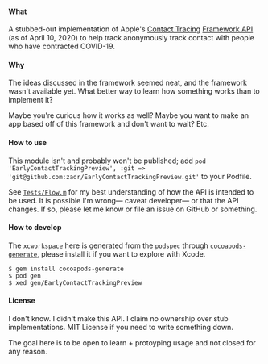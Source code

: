#### What
A stubbed-out implementation of Apple's [Contact Tracing](https://www.apple.com/covid19/contacttracing) [Framework API](https://covid19-static.cdn-apple.com/applications/covid19/current/static/contact-tracing/pdf/ContactTracing-FrameworkDocumentation.pdf) (as of April 10, 2020) to help track anonymously track contact with people who have contracted COVID-19.

#### Why
The ideas discussed in the framework seemed neat, and the framework wasn't available yet. What better way to learn how something works than to implement it?

Maybe you're curious how it works as well? Maybe you want to make an app based off of this framework and don't want to wait? Etc.

#### How to use
This module isn't and probably won't be published; add `pod 'EarlyContactTrackingPreview', :git => 'git@github.com:zadr/EarlyContactTrackingPreview.git'` to your Podfile.

See [`Tests/Flow.m`](https://github.com/zadr/EarlyContactTrackingPreview/blob/main/Tests/Flow.m) for my best understanding of how the API is intended to be used. It is possible I'm wrong— caveat developer— or that the API changes. If so, please let me know or file an issue on GitHub or something.

#### How to develop
The `xcworkspace` here is generated from the `podspec` through [`cocoapods-generate`](https://github.com/square/cocoapods-generate), please install it if you want to explore with Xcode.

```
$ gem install cocoapods-generate
$ pod gen
$ xed gen/EarlyContactTrackingPreview
```

#### License
I don't know. I didn't make this API. I claim no ownership over stub implementations. MIT License if you need to write something down.

The goal here is to be open to learn + protoyping usage and not closed for any reason.
